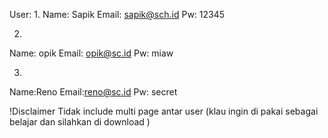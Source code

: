 User:
1.
Name: Sapik 
Email: sapik@sch.id 
Pw: 12345

2.
Name: opik
Email: opik@sc.id
Pw: miaw

3.
Name:Reno
Email:reno@sc.id
Pw: secret

!Disclaimer
Tidak include multi page antar user (klau ingin di pakai sebagai belajar dan silahkan di download )
